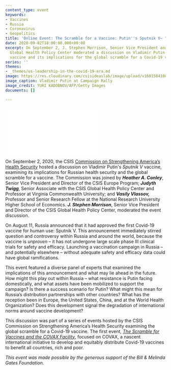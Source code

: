 ```yaml
---
content_type: event
keywords:
- Vaccines
- Russia
- Coronavirus
- Geopolitics
title: 'Online Event: The Scramble for a Vaccine: Putin''s Sputnik V— "Trust me!"'
date: 2020-09-02T18:00:00.000+00:00
excerpt: On September 2, J. Stephen Morrison, Senior Vice President and Director,
  Global Health Policy Center moderated a discussion on Vladimir Putin's Sputnik V
  vaccine and its implications for the global scramble for a Covid-19 vaccine.
series: ''
themes:
- _themes/us-leadership-in-the-covid-19-era.md
image: https://res.cloudinary.com/csisideaslab/image/upload/v1601584108/health-commission/GettyImages-154214223_0_caso1r.jpg
image_caption: Vladimir Putin at Campaign Rally
image_credit: YURI KADOBNOV/AFP/Getty Images
documents: []

---
```

<div class="video-wrapper post-feature-video"> <iframe allow="autoplay; encrypted-media" allowfullscreen="" frameborder="0" title="" src="[https://www.youtube.com/embed/Xn75awjjIms](https://www.youtube.com/embed/Xn75awjjIms "https://www.youtube.com/embed/Xn75awjjIms")"></iframe></div>

On September 2, 2020, the CSIS [Commission on Strengthening America’s Health Security](https://healthsecurity.csis.org/) hosted a discussion on Vladimir Putin's _Sputnik V_ vaccine, examining its implications for Russian health security and the global scramble for a vaccine. The Commission was joined by **_Heather A. Conley_**, Senior Vice President and Director of the CSIS Europe Program; **_Judyth Twigg_**_,_ Senior Associate with the CSIS Global Health Policy Center and Professor at Virginia Commonwealth University; and **_Vasily Vlassov,_** Professor and Senior Research Fellow at the National Research University Higher School of Economics. **_J. Stephen Morrison_**, Senior Vice President and Director of the CSIS Global Health Policy Center, moderated the event discussion.

On August 11, Russia announced that it had approved the first Covid-19 vaccine for human use: Sputnik V. This announcement immediately stirred question and controversy within Russia and around the world, because the vaccine is _unproven_ – it has not undergone large scale phase III clinical trials for safety and efficacy. Launching a vaccination campaign in Russia – and potentially elsewhere – without adequate safety and efficacy data could have global ramifications.

This event featured a diverse panel of experts that examined the implications of this announcement and what may lie ahead in the future. How might this play out within Russia – what resistance is Putin facing domestically, and what assets have been mobilized to support the campaign? Is there a success scenario for Putin? What might this mean for Russia’s distribution partnerships with other countries? What has the reception been in Europe, the United States, China, and at the World Health Organization? Does this development signal the degradation of international norms around vaccine development?

This discussion was part of a series of events hosted by the CSIS Commission on Strengthening America’s Health Security examining the global scramble for a Covid-19 vaccine. The first event, [_The Scramble for Vaccines and the COVAX Facility_](https://www.csis.org/events/online-event-scramble-vaccines-and-covax-facility), focused on COVAX, a nascent international initiative to develop and equitably distribute Covid-19 vaccines to benefit all countries, rich and poor.

_This event was made possible by the generous support of the Bill & Melinda Gates Foundation._